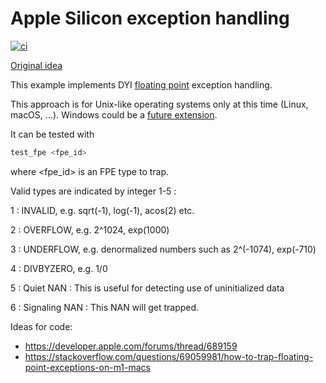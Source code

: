 # Apple Silicon exception handling

[![ci](https://github.com/scivision/sigfpe/actions/workflows/ci.yml/badge.svg)](https://github.com/scivision/sigfpe/actions/workflows/ci.yml)

[Original idea](https://github.com/ForestClaw/forestclaw/pull/201/files)

This example implements DYI
[floating point](https://en.cppreference.com/w/c/numeric/fenv)
exception handling.

This approach is for Unix-like operating systems only at this time (Linux, macOS, ...).
Windows could be a [future extension](https://learn.microsoft.com/en-us/previous-versions/visualstudio/visual-studio-2012/e9b52ceh(v=vs.110)).

It can be tested with

```sh
test_fpe <fpe_id>
```

where <fpe_id> is an FPE type to trap.

Valid types are indicated by integer 1-5 :

1 : INVALID, e.g. sqrt(-1), log(-1), acos(2) etc.

2 : OVERFLOW, e.g. 2^1024, exp(1000)

3 : UNDERFLOW, e.g. denormalized numbers such as 2^(-1074), exp(-710)

4 : DIVBYZERO, e.g. 1/0

5 : Quiet NAN : This is useful for detecting use of uninitialized data

6 : Signaling NAN : This NAN will get trapped.

Ideas for code:

* https://developer.apple.com/forums/thread/689159
* https://stackoverflow.com/questions/69059981/how-to-trap-floating-point-exceptions-on-m1-macs
